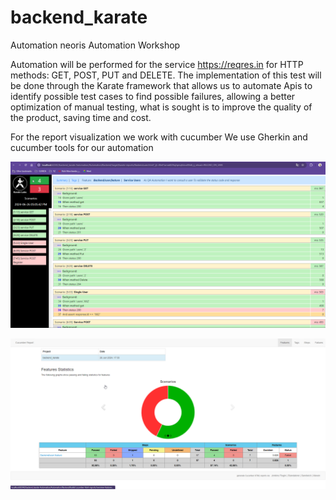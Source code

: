 
# backend_karate
Automation neoris Automation Workshop

Automation will be performed for the service https://reqres.in for HTTP methods: GET, POST, PUT and DELETE. The implementation of this test will be done through the Karate framework that allows us to automate Apis to identify possible test cases to find possible failures, allowing a better optimization of manual testing, what is sought is to improve the quality of the product, saving time and cost.

For the report visualization we work with cucumber
We use Gherkin and cucumber tools for our automation

![alt text](image.png)

![alt text](image-1.png)


